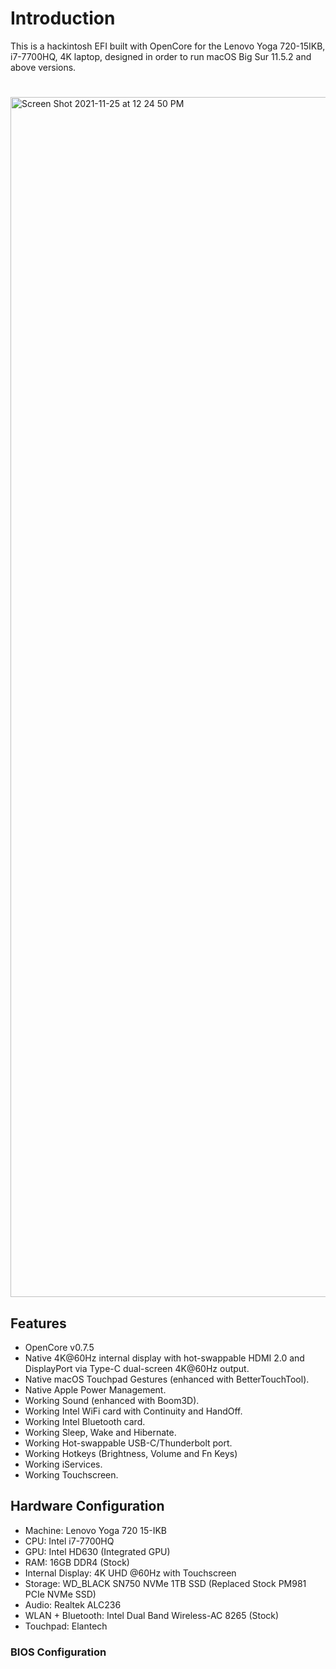 # Introduction
This is a hackintosh EFI built with OpenCore for the Lenovo Yoga 720-15IKB, i7-7700HQ, 4K laptop, designed in order to run macOS Big Sur 11.5.2 and above versions.
#
<img width="1920" alt="Screen Shot 2021-11-25 at 12 24 50 PM" src="https://user-images.githubusercontent.com/47384524/143482754-b3e5c08f-8826-4286-94fb-a81e5b2f0211.png">

## Features
- OpenCore v0.7.5
- Native 4K@60Hz internal display with hot-swappable HDMI 2.0 and DisplayPort via Type-C dual-screen 4K@60Hz output.
- Native macOS Touchpad Gestures (enhanced with BetterTouchTool).
- Native Apple Power Management.
- Working Sound (enhanced with Boom3D).
- Working Intel WiFi card with Continuity and HandOff.
- Working Intel Bluetooth card.
- Working Sleep, Wake and Hibernate.
- Working Hot-swappable USB-C/Thunderbolt port.
- Working Hotkeys (Brightness, Volume and Fn Keys)
- Working iServices.
- Working Touchscreen.

## Hardware Configuration
- Machine: Lenovo Yoga 720 15-IKB
- CPU: Intel i7-7700HQ
- GPU: Intel HD630 (Integrated GPU)
- RAM: 16GB DDR4 (Stock)
- Internal Display: 4K UHD @60Hz with Touchscreen
- Storage: WD_BLACK SN750 NVMe 1TB SSD (Replaced Stock PM981 PCIe NVMe SSD)
- Audio: Realtek ALC236
- WLAN + Bluetooth: Intel Dual Band Wireless-AC 8265 (Stock)
- Touchpad: Elantech

### BIOS Configuration
